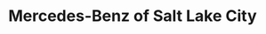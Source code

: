 ---
title: "Mercedes-Benz of Salt Lake City"
url: /salt-lake-city/mercedes-benz-of-salt-lake-city/
shop: Autohaus
---
